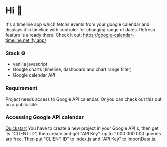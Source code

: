 # Hi 👋
It's a timeline app which fetchs events from your google calendar and displays it in timeline with controler for changing range of dates. Refresh feature is already there.
Check it out: https://google-calendar-timeline.netlify.app/
### Stack ⚙️
* vanilla javascript
* Google charts (timeline, dashboard and chart range filter)
* Google calendar API

### Requirement
Project needs access to Google API calendar. Or you can check out this out on a public site.
### Accessing Google API calendar
[Quickstart](https://developers.google.com/calendar/quickstart/js)
You have to create a new project in your Google API's, then get its "CLIENT ID", then create and get "API Key".
up to 1 000 000 000 queries are free. Then put "CLIENT ID" to index.js and "API Key" to importData.js.
